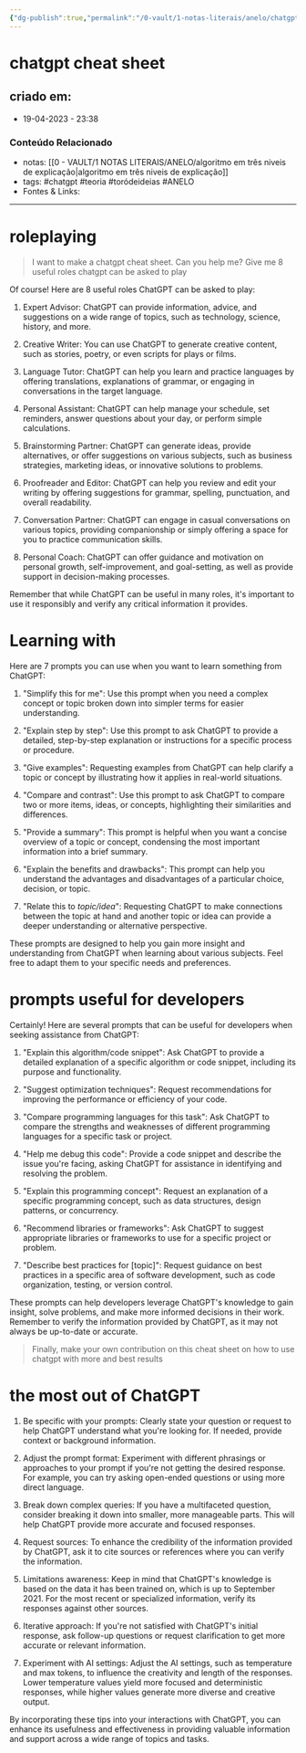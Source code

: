 ```yaml
---
{"dg-publish":true,"permalink":"/0-vault/1-notas-literais/anelo/chatgpt-cheat-sheet/","tags":["chatgpt","teoria","toródeideias","ANELO"],"dgHomeLink":true,"dgShowLocalGraph":true,"dgShowFileTree":true,"dgEnableSearch":true,"noteIcon":""}
---
```


# chatgpt cheat sheet

## criado em: 
-  19-04-2023 - 23:38

### Conteúdo Relacionado
- notas: [[0 - VAULT/1 NOTAS LITERAIS/ANELO/algoritmo em três niveis de explicação\|algoritmo em três niveis de explicação]]
- tags: #chatgpt #teoria  #toródeideias #ANELO
- Fontes & Links: 

---
# roleplaying

>I want to make a chatgpt cheat sheet. Can you help me? Give me 8 useful roles chatgpt can be asked to play

Of course! Here are 8 useful roles ChatGPT can be asked to play:

1.  Expert Advisor: ChatGPT can provide information, advice, and suggestions on a wide range of topics, such as technology, science, history, and more.
    
2.  Creative Writer: You can use ChatGPT to generate creative content, such as stories, poetry, or even scripts for plays or films.
    
3.  Language Tutor: ChatGPT can help you learn and practice languages by offering translations, explanations of grammar, or engaging in conversations in the target language.
    
4.  Personal Assistant: ChatGPT can help manage your schedule, set reminders, answer questions about your day, or perform simple calculations.
    
5.  Brainstorming Partner: ChatGPT can generate ideas, provide alternatives, or offer suggestions on various subjects, such as business strategies, marketing ideas, or innovative solutions to problems.
    
6.  Proofreader and Editor: ChatGPT can help you review and edit your writing by offering suggestions for grammar, spelling, punctuation, and overall readability.
    
7.  Conversation Partner: ChatGPT can engage in casual conversations on various topics, providing companionship or simply offering a space for you to practice communication skills.
    
8.  Personal Coach: ChatGPT can offer guidance and motivation on personal growth, self-improvement, and goal-setting, as well as provide support in decision-making processes.
    

Remember that while ChatGPT can be useful in many roles, it's important to use it responsibly and verify any critical information it provides.

# Learning with

Here are 7 prompts you can use when you want to learn something from ChatGPT:

1.  "Simplify this for me": Use this prompt when you need a complex concept or topic broken down into simpler terms for easier understanding.
    
2.  "Explain step by step": Use this prompt to ask ChatGPT to provide a detailed, step-by-step explanation or instructions for a specific process or procedure.
    
3.  "Give examples": Requesting examples from ChatGPT can help clarify a topic or concept by illustrating how it applies in real-world situations.
    
4.  "Compare and contrast": Use this prompt to ask ChatGPT to compare two or more items, ideas, or concepts, highlighting their similarities and differences.
    
5.  "Provide a summary": This prompt is helpful when you want a concise overview of a topic or concept, condensing the most important information into a brief summary.
    
6.  "Explain the benefits and drawbacks": This prompt can help you understand the advantages and disadvantages of a particular choice, decision, or topic.
    
7.  "Relate this to *topic/idea*": Requesting ChatGPT to make connections between the topic at hand and another topic or idea can provide a deeper understanding or alternative perspective.
    

These prompts are designed to help you gain more insight and understanding from ChatGPT when learning about various subjects. Feel free to adapt them to your specific needs and preferences.

# prompts useful for developers

Certainly! Here are several prompts that can be useful for developers when seeking assistance from ChatGPT:

1.  "Explain this algorithm/code snippet": Ask ChatGPT to provide a detailed explanation of a specific algorithm or code snippet, including its purpose and functionality.
    
2.  "Suggest optimization techniques": Request recommendations for improving the performance or efficiency of your code.
    
3.  "Compare programming languages for this task": Ask ChatGPT to compare the strengths and weaknesses of different programming languages for a specific task or project.
    
4.  "Help me debug this code": Provide a code snippet and describe the issue you're facing, asking ChatGPT for assistance in identifying and resolving the problem.
    
5.  "Explain this programming concept": Request an explanation of a specific programming concept, such as data structures, design patterns, or concurrency.
    
6.  "Recommend libraries or frameworks": Ask ChatGPT to suggest appropriate libraries or frameworks to use for a specific project or problem.
    
7.  "Describe best practices for [topic]": Request guidance on best practices in a specific area of software development, such as code organization, testing, or version control.
    

These prompts can help developers leverage ChatGPT's knowledge to gain insight, solve problems, and make more informed decisions in their work. Remember to verify the information provided by ChatGPT, as it may not always be up-to-date or accurate.

>Finally, make your own contribution on this cheat sheet on how to use chatgpt with more and best results

# the most out of ChatGPT 

1.  Be specific with your prompts: Clearly state your question or request to help ChatGPT understand what you're looking for. If needed, provide context or background information.
    
2.  Adjust the prompt format: Experiment with different phrasings or approaches to your prompt if you're not getting the desired response. For example, you can try asking open-ended questions or using more direct language.
    
3.  Break down complex queries: If you have a multifaceted question, consider breaking it down into smaller, more manageable parts. This will help ChatGPT provide more accurate and focused responses.
    
4.  Request sources: To enhance the credibility of the information provided by ChatGPT, ask it to cite sources or references where you can verify the information.
    
5.  Limitations awareness: Keep in mind that ChatGPT's knowledge is based on the data it has been trained on, which is up to September 2021. For the most recent or specialized information, verify its responses against other sources.
    
6.  Iterative approach: If you're not satisfied with ChatGPT's initial response, ask follow-up questions or request clarification to get more accurate or relevant information.
    
7.  Experiment with AI settings: Adjust the AI settings, such as temperature and max tokens, to influence the creativity and length of the responses. Lower temperature values yield more focused and deterministic responses, while higher values generate more diverse and creative output.
    

By incorporating these tips into your interactions with ChatGPT, you can enhance its usefulness and effectiveness in providing valuable information and support across a wide range of topics and tasks.